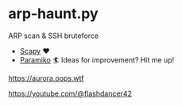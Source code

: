 # arp-haunt.py
ARP scan &amp; SSH bruteforce

- [Scapy](https://github.com/secdev/scapy) ❤️
- [Paramiko](https://github.com/paramiko) 🏄
Ideas for improvement? Hit me up!

https://aurora.oops.wtf

https://youtube.com/@flashdancer42
